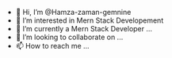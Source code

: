 - 👋 Hi, I’m @Hamza-zaman-gemnine
- 👀 I’m interested in Mern Stack Developement
- 🌱 I’m currently a Mern Stack Developer ...
- 💞️ I’m looking to collaborate on ...
- 📫 How to reach me ...

<!---
Hamza-zaman-gemnine/Hamza-zaman-gemnine is a ✨ special ✨ repository because its `README.md` (this file) appears on your GitHub profile.
You can click the Preview link to take a look at your changes.
--->
